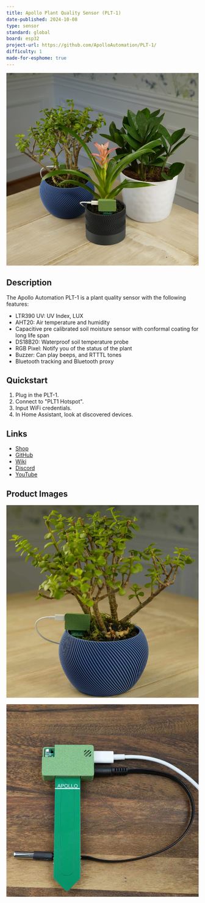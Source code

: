 ```yaml
---
title: Apollo Plant Quality Sensor (PLT-1)
date-published: 2024-10-08
type: sensor
standard: global
board: esp32
project-url: https://github.com/ApolloAutomation/PLT-1/
difficulty: 1
made-for-esphome: true
---
```


![Apollo PLT-1](Apollo-PLT-1.jpg "Apollo PLT-1")

## Description

The Apollo Automation PLT-1 is a plant quality sensor with the following features:

- LTR390 UV: UV Index, LUX
- AHT20: Air temperature and humidity
- Capacitive pre calibrated soil moisture sensor with conformal coating for long life span
- DS18B20: Waterproof soil temperature probe
- RGB Pixel: Notify you of the status of the plant
- Buzzer: Can play beeps, and RTTTL tones
- Bluetooth tracking and Bluetooth proxy

## Quickstart

1. Plug in the PLT-1.
2. Connect to "PLT1 Hotspot".
3. Input WiFi credentials.
4. In Home Assistant, look at discovered devices.

## Links

- [Shop](https://apolloautomation.com/products/plt-1-ultimate-plant-sensor-for-home-assistant)
- [GitHub](https://github.com/ApolloAutomation/PLT-1)
- [Wiki](https://wiki.apolloautomation.com/)
- [Discord](https://dsc.gg/ApolloAutomation)
- [YouTube](https://www.youtube.com/@ApolloAutomation)

## Product Images

![Apollo PLT-1](Apollo-PLT-1_2.jpg "Apollo PLT-1")

![Apollo PLT-1](Apollo-PLT-1_3.jpg "Apollo PLT-1")
